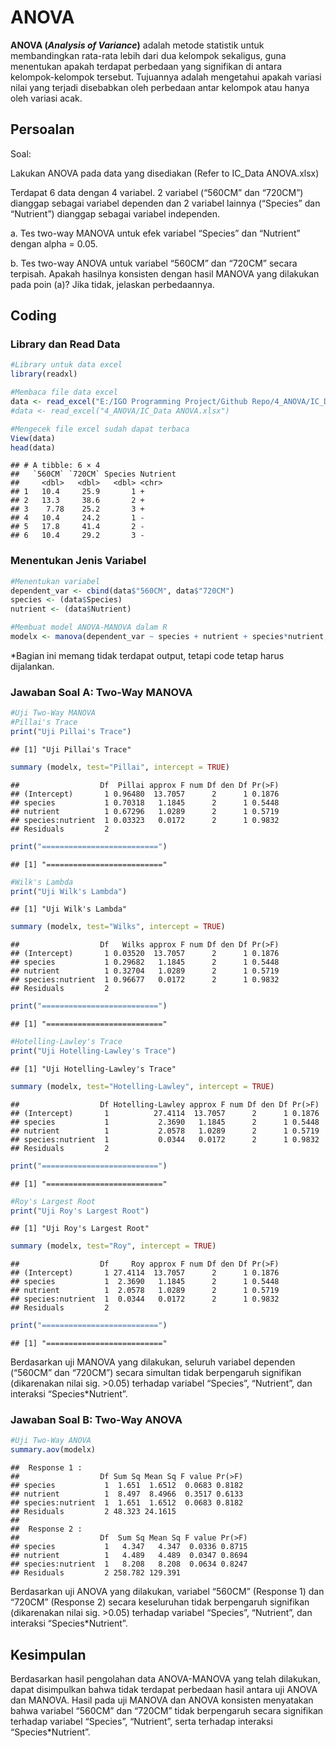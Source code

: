 ANOVA
================

**ANOVA (*Analysis of Variance*)** adalah metode statistik untuk
membandingkan rata-rata lebih dari dua kelompok sekaligus, guna
menentukan apakah terdapat perbedaan yang signifikan di antara
kelompok-kelompok tersebut. Tujuannya adalah mengetahui apakah variasi
nilai yang terjadi disebabkan oleh perbedaan antar kelompok atau hanya
oleh variasi acak.

## Persoalan

Soal:

Lakukan ANOVA pada data yang disediakan (Refer to IC_Data ANOVA.xlsx)

Terdapat 6 data dengan 4 variabel. 2 variabel (“560CM” dan “720CM”)
dianggap sebagai variabel dependen dan 2 variabel lainnya (“Species” dan
“Nutrient”) dianggap sebagai variabel independen.

a\. Tes two-way MANOVA untuk efek variabel “Species” dan “Nutrient”
dengan alpha = 0.05.

b\. Tes two-way ANOVA untuk variabel “560CM” dan “720CM” secara
terpisah. Apakah hasilnya konsisten dengan hasil MANOVA yang dilakukan
pada poin (a)? Jika tidak, jelaskan perbedaannya.

## Coding

### Library dan Read Data

``` r
#Library untuk data excel
library(readxl)

#Membaca file data excel
data <- read_excel("E:/IGO Programming Project/Github Repo/4_ANOVA/IC_Data ANOVA.xlsx")
#data <- read_excel("4_ANOVA/IC_Data ANOVA.xlsx")

#Mengecek file excel sudah dapat terbaca
View(data)
head(data)
```

    ## # A tibble: 6 × 4
    ##   `560CM` `720CM` Species Nutrient
    ##     <dbl>   <dbl>   <dbl> <chr>   
    ## 1   10.4     25.9       1 +       
    ## 2   13.3     38.6       2 +       
    ## 3    7.78    25.2       3 +       
    ## 4   10.4     24.2       1 -       
    ## 5   17.8     41.4       2 -       
    ## 6   10.4     29.2       3 -

### Menentukan Jenis Variabel

``` r
#Menentukan variabel
dependent_var <- cbind(data$"560CM", data$"720CM")
species <- (data$Species)
nutrient <- (data$Nutrient)

#Membuat model ANOVA-MANOVA dalam R
modelx <- manova(dependent_var ~ species + nutrient + species*nutrient, data = data)
```

\*Bagian ini memang tidak terdapat output, tetapi code tetap harus
dijalankan.

### Jawaban Soal A: Two-Way MANOVA

``` r
#Uji Two-Way MANOVA
#Pillai's Trace
print("Uji Pillai's Trace")
```

    ## [1] "Uji Pillai's Trace"

``` r
summary (modelx, test="Pillai", intercept = TRUE)
```

    ##                  Df  Pillai approx F num Df den Df Pr(>F)
    ## (Intercept)       1 0.96480  13.7057      2      1 0.1876
    ## species           1 0.70318   1.1845      2      1 0.5448
    ## nutrient          1 0.67296   1.0289      2      1 0.5719
    ## species:nutrient  1 0.03323   0.0172      2      1 0.9832
    ## Residuals         2

``` r
print("==========================")
```

    ## [1] "=========================="

``` r
#Wilk's Lambda
print("Uji Wilk's Lambda")
```

    ## [1] "Uji Wilk's Lambda"

``` r
summary (modelx, test="Wilks", intercept = TRUE)
```

    ##                  Df   Wilks approx F num Df den Df Pr(>F)
    ## (Intercept)       1 0.03520  13.7057      2      1 0.1876
    ## species           1 0.29682   1.1845      2      1 0.5448
    ## nutrient          1 0.32704   1.0289      2      1 0.5719
    ## species:nutrient  1 0.96677   0.0172      2      1 0.9832
    ## Residuals         2

``` r
print("==========================")
```

    ## [1] "=========================="

``` r
#Hotelling-Lawley's Trace
print("Uji Hotelling-Lawley's Trace")
```

    ## [1] "Uji Hotelling-Lawley's Trace"

``` r
summary (modelx, test="Hotelling-Lawley", intercept = TRUE)
```

    ##                  Df Hotelling-Lawley approx F num Df den Df Pr(>F)
    ## (Intercept)       1          27.4114  13.7057      2      1 0.1876
    ## species           1           2.3690   1.1845      2      1 0.5448
    ## nutrient          1           2.0578   1.0289      2      1 0.5719
    ## species:nutrient  1           0.0344   0.0172      2      1 0.9832
    ## Residuals         2

``` r
print("==========================")
```

    ## [1] "=========================="

``` r
#Roy's Largest Root
print("Uji Roy's Largest Root")
```

    ## [1] "Uji Roy's Largest Root"

``` r
summary (modelx, test="Roy", intercept = TRUE)
```

    ##                  Df     Roy approx F num Df den Df Pr(>F)
    ## (Intercept)       1 27.4114  13.7057      2      1 0.1876
    ## species           1  2.3690   1.1845      2      1 0.5448
    ## nutrient          1  2.0578   1.0289      2      1 0.5719
    ## species:nutrient  1  0.0344   0.0172      2      1 0.9832
    ## Residuals         2

``` r
print("==========================")
```

    ## [1] "=========================="

Berdasarkan uji MANOVA yang dilakukan, seluruh variabel dependen
(“560CM” dan “720CM”) secara simultan tidak berpengaruh signifikan
(dikarenakan nilai sig. \>0.05) terhadap variabel “Species”, “Nutrient”,
dan interaksi “Species\*Nutrient”.

### Jawaban Soal B: Two-Way ANOVA

``` r
#Uji Two-Way ANOVA
summary.aov(modelx)
```

    ##  Response 1 :
    ##                  Df Sum Sq Mean Sq F value Pr(>F)
    ## species           1  1.651  1.6512  0.0683 0.8182
    ## nutrient          1  8.497  8.4966  0.3517 0.6133
    ## species:nutrient  1  1.651  1.6512  0.0683 0.8182
    ## Residuals         2 48.323 24.1615               
    ## 
    ##  Response 2 :
    ##                  Df  Sum Sq Mean Sq F value Pr(>F)
    ## species           1   4.347   4.347  0.0336 0.8715
    ## nutrient          1   4.489   4.489  0.0347 0.8694
    ## species:nutrient  1   8.208   8.208  0.0634 0.8247
    ## Residuals         2 258.782 129.391

Berdasarkan uji ANOVA yang dilakukan, variabel “560CM” (Response 1) dan
“720CM” (Response 2) secara keseluruhan tidak berpengaruh signifikan
(dikarenakan nilai sig. \>0.05) terhadap variabel “Species”, “Nutrient”,
dan interaksi “Species\*Nutrient”.

## Kesimpulan

Berdasarkan hasil pengolahan data ANOVA-MANOVA yang telah dilakukan,
dapat disimpulkan bahwa tidak terdapat perbedaan hasil antara uji ANOVA
dan MANOVA. Hasil pada uji MANOVA dan ANOVA konsisten menyatakan bahwa
variabel “560CM” dan “720CM” tidak berpengaruh secara signifikan
terhadap variabel “Species”, “Nutrient”, serta terhadap interaksi
“Species\*Nutrient”.

